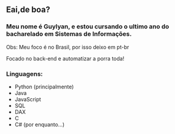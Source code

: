 ## Eai,de boa?
### Meu nome é Guylyan, e estou cursando o ultimo ano do bacharelado em Sistemas de Informações.

Obs: Meu foco é no Brasil, por isso deixo em pt-br

Focado no back-end e automatizar a porra toda!

### Linguagens:
- Python (principalmente)
- Java
- JavaScript
- SQL
- DAX
- C
- C#
(por enquanto...)
